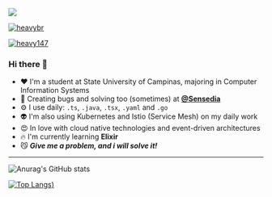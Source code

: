 ![](https://i.imgur.com/haBj46o.png)


<p align="left"> <a href="https://github.com/ryo-ma/github-profile-trophy"><img src="https://github-profile-trophy.vercel.app/?username=heavybr" alt="heavybr" /></a> </p>

<p align="left"> <a href="https://twitter.com/heavy147" target="blank"><img src="https://img.shields.io/twitter/follow/heavy147?logo=twitter&style=for-the-badge" alt="heavy147" /></a> </p>


### Hi there 👋
- :heart: I'm a student at State University of Campinas, majoring in Computer Information Systems
- 🔭 Creating bugs and solving too (sometimes) at **[@Sensedia](https://github.com/Sensedia)**
- ⚙️ I use daily: `.ts`, `.java`, `.tsx`, `.yaml` and `.go`
- 👽 I'm also using Kubernetes and Istio (Service Mesh) on my daily work
- 😍 In love with cloud native technologies and event-driven architectures
- 🔥 I'm currently learning **Elixir**
- 😼 _**Give me a problem, and i will solve it!**_

---

![Anurag's GitHub stats](https://github-readme-stats.vercel.app/api?username=heavybr&count_private=true)

[![Top Langs](https://github-readme-stats.vercel.app/api/top-langs/?username=heavybr&langs_count=8))](https://github.com/anuraghazra/github-readme-stats)
